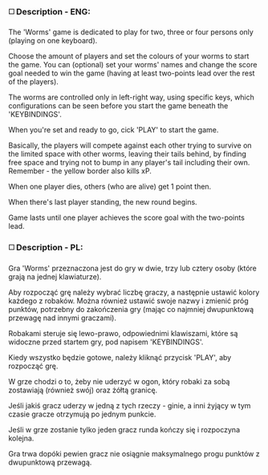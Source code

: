 ### ◻️ Description - ENG:

The 'Worms' game is dedicated to play for two, three or four persons only (playing on one keyboard).

Choose the amount of players and set the colours of your worms to start the game. You can (optional) set your worms' names and change the score goal needed to win the game (having at least two-points lead over the rest of the players).

The worms are controlled only in left-right way, using specific keys, which configurations can be seen before you start the game beneath the 'KEYBINDINGS'.

When you're set and ready to go, cick 'PLAY' to start the game.

Basically, the players will compete against each other trying to survive on the limited space with other worms, leaving their tails behind, by finding free space and trying not to bump in any player's tail including their own. Remember - the yellow border also kills xP.

When one player dies, others (who are alive) get 1 point then.

When there's last player standing, the new round begins.

Game lasts until one player achieves the score goal with the two-points lead.

### ◻️ Description - PL:

Gra 'Worms' przeznaczona jest do gry w dwie, trzy lub cztery osoby (które grają na jednej klawiaturze). 

Aby rozpocząć grę należy wybrać liczbę graczy, a następnie ustawić kolory każdego z robaków. Można również ustawić swoje nazwy i zmienić próg punktów, potrzebny do zakończenia gry (mając co najmniej dwupunktową przewagę nad innymi graczami). 

Robakami steruje się lewo-prawo, odpowiednimi klawiszami, które są widoczne przed startem gry, pod napisem 'KEYBINDINGS'.

Kiedy wszystko będzie gotowe, należy kliknąć przycisk 'PLAY', aby rozpocząć grę.

W grze chodzi o to, żeby nie uderzyć w ogon, który robaki za sobą zostawiają (również swój) oraz żółtą granicę. 

Jeśli jakiś gracz uderzy w jedną z tych rzeczy - ginie, a inni żyjący w tym czasie gracze otrzymują po jednym punkcie.

Jeśli w grze zostanie tylko jeden gracz runda kończy się i rozpoczyna kolejna.

Gra trwa dopóki pewien gracz nie osiągnie maksymalnego progu punktów z dwupunktową przewagą.

